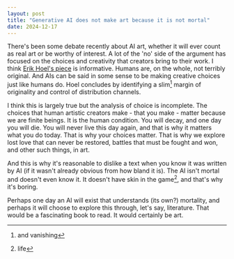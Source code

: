 ```yaml
---
layout: post
title: "Generative AI does not make art because it is not mortal"
date: 2024-12-17
---
```


There's been some debate recently about AI art, whether it will ever count as real art or be worthy of interest. A lot of the 'no' side of the argument has focused on the choices and creativity that creators bring to their work. I think [Erik Hoel's piece](https://www.theintrinsicperspective.com/p/sorry-ted-chiang-humans-arent-very) is informative. Humans are, on the whole, not terribly original. And AIs can be said in some sense to be making creative choices just like humans do. Hoel concludes by identifying a slim[^1] margin of originality and control of distribution channels.

I think this is largely true but the analysis of choice is incomplete. The choices that human artistic creators make - that you make - matter because we are finite beings. It is the human condition. You will decay, and one day you will die. You will never live this day again, and that is why it matters what you do today. That is why your choices matter. That is why we explore lost love that can never be restored, battles that must be fought and won, and other such things, in art.

And this is why it's reasonable to dislike a text when you know it was written by AI (if it wasn't already obvious from how bland it is). The AI isn't mortal and doesn't even know it. It doesn't have skin in the game[^2], and that's why it's boring. 

Perhaps one day an AI will exist that understands (its own?) mortality, and perhaps it will choose to explore this through, let's say, literature. That would be a fascinating book to read. It would certainly be art.

[^1]: and vanishing
[^2]: life